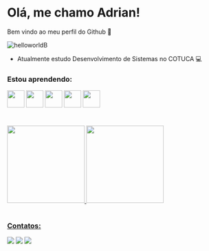 <h1> Olá, me chamo Adrian!</h1>
Bem vindo ao meu perfil do Github 👋

  
![helloworldB](https://user-images.githubusercontent.com/105469229/183528135-5d85b827-0ddf-4bd6-a2dc-948c7e317db8.jpg)

- Atualmente estudo Desenvolvimento de Sistemas no COTUCA 💻
### Estou aprendendo:

<img src="https://cdn.jsdelivr.net/gh/devicons/devicon/icons/androidstudio/androidstudio-original.svg" width="40" height="40"/> <img src="https://cdn.jsdelivr.net/gh/devicons/devicon/icons/javascript/javascript-original.svg" width="40" height="40" /> 
            <img src="https://cdn.jsdelivr.net/gh/devicons/devicon/icons/java/java-original-wordmark.svg" width="40" height="40" /> 
            <img src="https://cdn.jsdelivr.net/gh/devicons/devicon/icons/html5/html5-original.svg" width="40" height="40"/>
            <img src="https://cdn.jsdelivr.net/gh/devicons/devicon/icons/css3/css3-original.svg" width="40" height="40"/>
          

          
<h1></h1>


<div>
<a href="https://github.com/Adriysun">
<img height="180em" src="https://github-readme-stats.vercel.app/api/top-langs/?username=Adriysun&layout=compact&langs_count=7&theme=highcontrast"/> <img height="180em" src="https://github-readme-stats.vercel.app/api?username=Adriysun&show_icons=true&theme=highcontrast&include_all_commits=true&count_private=true"/>
</div>

  <h1></h1>

### Contatos:

<div>

<a href="https://instagram.com/adriysun" target="_blank"><img src="https://img.shields.io/badge/-Instagram-%23E4405F?style=for-the-badge&logo=instagram&logoColor=white" target="_blank"></a>
<a href = "mailto:adrian.rodrigues0806@gmail.com"><img src="https://img.shields.io/badge/Gmail-D14836?style=for-the-badge&logo=gmail&logoColor=white" target="_blank"></a>
<a href="https://www.linkedin.com/in/adrian-rodrigues-860a4a211" target="_blank"><img src="https://img.shields.io/badge/-LinkedIn-%230077B5?style=for-the-badge&logo=linkedin&logoColor=white" target="_blank"></a>   
</div>




<!--
**Adriysun/Adriysun** is a ✨ _special_ ✨ repository because its `README.md` (this file) appears on your GitHub profile.

Here are some ideas to get you started:

- 🔭 I’m currently working on ...
- 🌱 I’m currently learning ...
- 👯 I’m looking to collaborate on ...
- 🤔 I’m looking for help with ...
- 💬 Ask me about ...
- 📫 How to reach me: ...
- 😄 Pronouns: ...
- ⚡ Fun fact: ...
-->
